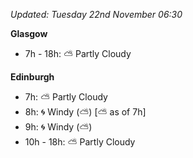 *Updated: Tuesday 22nd November 06:30*

**Glasgow**

* 7h - 18h: :partly_sunny: Partly Cloudy

**Edinburgh**

* 7h: :partly_sunny: Partly Cloudy
* 8h: :cyclone: Windy (:partly_sunny:) [:partly_sunny: as of 7h]
* 9h: :cyclone: Windy (:partly_sunny:)
* 10h - 18h: :partly_sunny: Partly Cloudy
